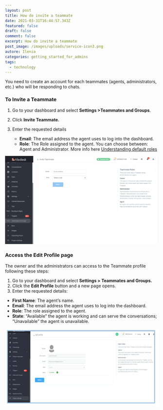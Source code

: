 ```yaml
---
layout: post
title: How do invite a teammate
date: 2021-03-31T16:44:57.343Z
featured: false
draft: false
comment: false
excerpt: How do invite a teammate
post_image: /images/uploads/service-icon3.png
autore: Ilenia
categories: getting_started_for_admins
tags:
  - technology
---
```

You need to create an account for each teammates (agents, administrators, etc.) who will be responding to chats.

### **To Invite a Teammate**

1. Go to your dashboard and select **Settings >Teammates and Groups**.
2. Click **Invite Teammate.**
3. Enter the requested details

   * **Email**: The email address the agent uses to log into the dashboard.
   * **Role**: The Role assigned to the agent. You can choose between: Agent and Administrator. More info here [Understanding default roles](https://docstiledesk.netlify.app/getting_started_for_admins/understanding-default-roles)

![Teammates and Groups](/images/uploads/image-3.png "Teammates and Groups")

### **Access the Edit Profile page**

The owner and the administrators can access to the Teammate profile following these steps:

1. Go to your dashboard and select **Settings > Teammates and Groups.**
2. Click the **Edit Profile** button and a new page opens.
3. Enter the requested details:

* **First Name**: The agent’s name.
* **Email**: The email address the agent uses to log into the dashboard.
* **Role**: The role assigned to the agent.
* **State**: “Available” the agent is working and can serve the conversations; “Unavailable” the agent is unavailable.

![Edit Profile button](/images/uploads/edit-11profile.png "Edit Profile button")